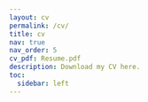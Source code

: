```yaml
---
layout: cv
permalink: /cv/
title: cv
nav: true
nav_order: 5
cv_pdf: Resume.pdf
description: Download my CV here.
toc:
  sidebar: left
---
```

